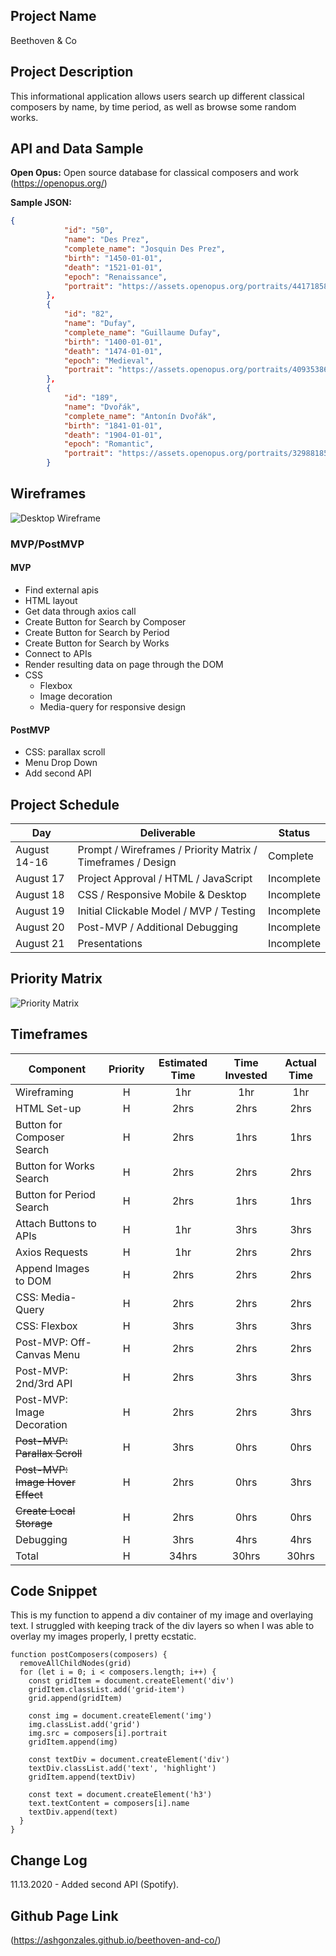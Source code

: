 ## Project Name

Beethoven & Co 

## Project Description

This informational application allows users search up different classical composers by name, by time period, as well as browse some random works. 

## API and Data Sample

**Open Opus:** Open source database for classical composers and work (https://openopus.org/)

**Sample JSON:**
```json
{
            "id": "50",
            "name": "Des Prez",
            "complete_name": "Josquin Des Prez",
            "birth": "1450-01-01",
            "death": "1521-01-01",
            "epoch": "Renaissance",
            "portrait": "https://assets.openopus.org/portraits/44171858-1568084878.jpg"
        },
        {
            "id": "82",
            "name": "Dufay",
            "complete_name": "Guillaume Dufay",
            "birth": "1400-01-01",
            "death": "1474-01-01",
            "epoch": "Medieval",
            "portrait": "https://assets.openopus.org/portraits/40935386-1568084886.jpg"
        },
        {
            "id": "189",
            "name": "Dvořák",
            "complete_name": "Antonín Dvořák",
            "birth": "1841-01-01",
            "death": "1904-01-01",
            "epoch": "Romantic",
            "portrait": "https://assets.openopus.org/portraits/32988185-1568084888.jpg"
        }
```

## Wireframes

![Desktop Wireframe](https://res.cloudinary.com/ashgon/image/upload/v1597674909/Homepage_2_bltsjr.png)

### MVP/PostMVP

#### MVP 

- Find external apis 
- HTML layout
- Get data through axios call
- Create Button for Search by Composer
- Create Button for Search by Period
- Create Button for Search by Works
- Connect to APIs
- Render resulting data on page through the DOM
- CSS 
    - Flexbox
    - Image decoration
    - Media-query for responsive design

#### PostMVP  

- CSS: parallax scroll
- Menu Drop Down
- Add second API 

## Project Schedule

|  Day | Deliverable | Status
|---|---| ---|
|August 14-16| Prompt / Wireframes / Priority Matrix / Timeframes / Design | Complete
|August 17| Project Approval / HTML / JavaScript | Incomplete
|August 18| CSS / Responsive Mobile & Desktop | Incomplete
|August 19| Initial Clickable Model / MVP / Testing | Incomplete
|August 20| Post-MVP / Additional Debugging | Incomplete
|August 21| Presentations | Incomplete

## Priority Matrix

![Priority Matrix](https://res.cloudinary.com/ashgon/image/upload/v1597674663/Priority_Matrix_fyui53.jpg)

## Timeframes

| Component | Priority | Estimated Time | Time Invested | Actual Time |
| --- | :---: |  :---: | :---: | :---: |
| Wireframing | H | 1hr | 1hr | 1hr |
| HTML Set-up | H | 2hrs | 2hrs | 2hrs |
| Button for Composer Search | H | 2hrs | 1hrs | 1hrs |
| Button for Works Search | H | 2hrs | 2hrs | 2hrs |
| Button for Period Search | H | 2hrs | 1hrs | 1hrs |
| Attach Buttons to APIs | H | 1hr | 3hrs | 3hrs |
| Axios Requests | H | 1hr | 2hrs | 2hrs |
| Append Images to DOM | H | 2hrs | 2hrs | 2hrs |
| CSS: Media-Query | H | 2hrs | 2hrs | 2hrs |
| CSS: Flexbox | H | 3hrs | 3hrs | 3hrs |
| Post-MVP: Off-Canvas Menu | H | 2hrs | 2hrs | 2hrs |
| Post-MVP: 2nd/3rd API | H | 2hrs | 3hrs | 3hrs |
| Post-MVP: Image Decoration | H | 2hrs | 2hrs | 3hrs |
| ~~Post-MVP: Parallax Scroll~~ | H | 3hrs | 0hrs | 0hrs |
| ~~Post-MVP: Image Hover Effect~~ | H | 2hrs | 0hrs | 3hrs |
| ~~Create Local Storage~~ | H | 2hrs | 0hrs | 0hrs |
| Debugging | H | 3hrs | 4hrs | 4hrs |
| Total | H | 34hrs | 30hrs | 30hrs |

## Code Snippet

This is my function to append a div container of my image and overlaying text. I struggled with keeping track of the div layers so when I was able to overlay my images properly, I pretty ecstatic.

```
function postComposers(composers) {
  removeAllChildNodes(grid)
  for (let i = 0; i < composers.length; i++) {
    const gridItem = document.createElement('div')
    gridItem.classList.add('grid-item')
    grid.append(gridItem)

    const img = document.createElement('img')
    img.classList.add('grid')
    img.src = composers[i].portrait
    gridItem.append(img)
    
    const textDiv = document.createElement('div')
    textDiv.classList.add('text', 'highlight')
    gridItem.append(textDiv)

    const text = document.createElement('h3')
    text.textContent = composers[i].name
    textDiv.append(text)
  }
}
```

## Change Log
 
11.13.2020 - Added second API (Spotify).

## Github Page Link

(https://ashgonzales.github.io/beethoven-and-co/)